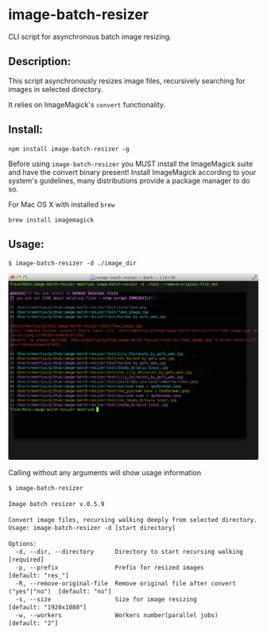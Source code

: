 # image-batch-resizer

CLI script for asynchronous batch image resizing.

## Description:

This script asynchronously resizes image files, recursively searching for images in selected directory.

It relies on ImageMagick's ``convert`` functionality.

## Install:

    npm install image-batch-resizer -g

Before using ``image-batch-resizer`` you MUST install the ImageMagick suite and have the convert binary present!
Install ImageMagick according to your system's guidelines, many distributions provide a package manager to do so.

For Mac OS X with installed ``brew`` 

    brew install imagemagick

## Usage:

    $ image-batch-resizer -d ./image_dir

![](http://github.com/Meettya/image-batch-resizer/raw/master/screenshot.png) 

Calling without any arguments will show usage information

    $ image-batch-resizer 

    Image batch resizer v.0.5.9

    Convert image files, recursing walking deeply from selected directory.
    Usage: image-batch-resizer -d [start directory]

    Options:
      -d, --dir, --directory      Directory to start recursing walking             [required]
      -p, --prefix                Prefix for resized images                        [default: "res_"]
      -R, --remove-original-file  Remove original file after convert ("yes"|"no")  [default: "no"]
      -s, --size                  Size for image resizing                          [default: "1920x1080"]
      -w, --workers               Workers number(parallel jobs)                    [default: "2"]



